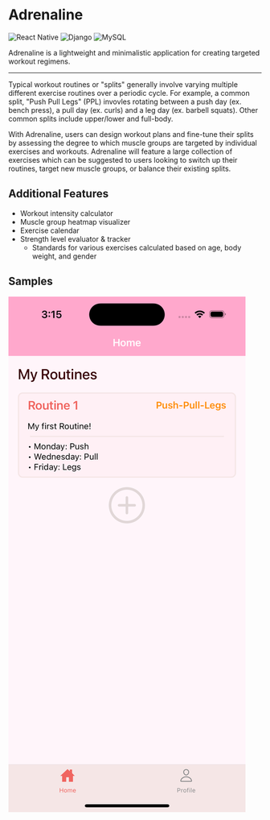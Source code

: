 # Adrenaline

![React Native](https://img.shields.io/badge/react_native-%2320232a.svg?style=for-the-badge&logo=react&logoColor=%2361DAFB)
![Django](https://img.shields.io/badge/django-%23092E20.svg?style=for-the-badge&logo=django&logoColor=white)
![MySQL](https://img.shields.io/badge/mysql-4479A1.svg?style=for-the-badge&logo=mysql&logoColor=white)

Adrenaline is a lightweight and minimalistic application for creating targeted workout regimens.

---

Typical workout routines or "splits" generally involve varying multiple different exercise routines over a periodic cycle. For example, a common split, "Push Pull Legs" (PPL) invovles rotating between a push day (ex. bench press), a pull day (ex. curls) and a leg day (ex. barbell squats). Other common splits include upper/lower and full-body.

With Adrenaline, users can design workout plans and fine-tune their splits by assessing the degree to which muscle groups are targeted by individual exercises and workouts. Adrenaline will feature a large collection of exercises which can be suggested to users looking to switch up their routines, target new muscle groups, or balance their existing splits.

## Additional Features

- Workout intensity calculator
- Muscle group heatmap visualizer
- Exercise calendar
- Strength level evaluator & tracker
  - Standards for various exercises calculated based on age, body weight, and gender

## Samples

![Home Page](https://github.com/dieterwhitt/Adrenaline/blob/main/frontend/screenshots/demo1.png?raw=true)
